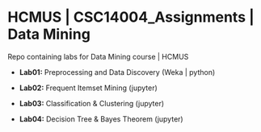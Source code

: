 # HCMUS | CSC14004_Assignments | Data Mining

 Repo containing labs for Data Mining course | HCMUS
 
- **Lab01:** Preprocessing and Data Discovery (Weka | python)
 
- **Lab02:** Frequent Itemset Mining (jupyter)

- **Lab03:** Classification & Clustering (jupyter)

- **Lab04:** Decision Tree & Bayes Theorem (jupyter)
